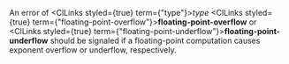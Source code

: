 



An error of <ClLinks styled={true} term={"type"}><i>type</i></ClLinks> <ClLinks styled={true} term={"floating-point-overflow"}><b>floating-point-overflow</b></ClLinks> or <ClLinks styled={true} term={"floating-point-underflow"}><b>floating-point-underflow</b></ClLinks> should be signaled if a floating-point computation causes exponent overflow or underflow, respectively. 



